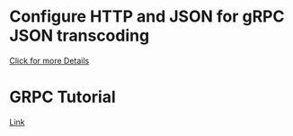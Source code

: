 # Configure HTTP and JSON for gRPC JSON transcoding

[Click for more Details](https://learn.microsoft.com/en-us/aspnet/core/grpc/json-transcoding-binding?view=aspnetcore-8.0)

# GRPC Tutorial

[Link](https://www.youtube.com/watch?v=Rqz9XiSqH3E&t=1259s)
